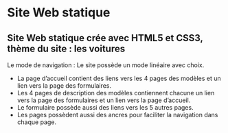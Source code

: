 # Site Web statique
Site Web statique crée avec HTML5 et CSS3, thème du site : les voitures
---
Le mode de navigation :
Le site possède un mode linéaire  avec choix.
*	La page d’accueil contient des liens vers les 4 pages des modèles et un lien vers la page des formulaires.
*	Les 4 pages de description des modèles contiennent  chacune un lien  vers la page des formulaires et un lien vers la page d’accueil.
*	Le formulaire possède aussi des liens vers les 5 autres pages.
*	Les pages possèdent aussi des ancres  pour faciliter la navigation dans chaque page.
